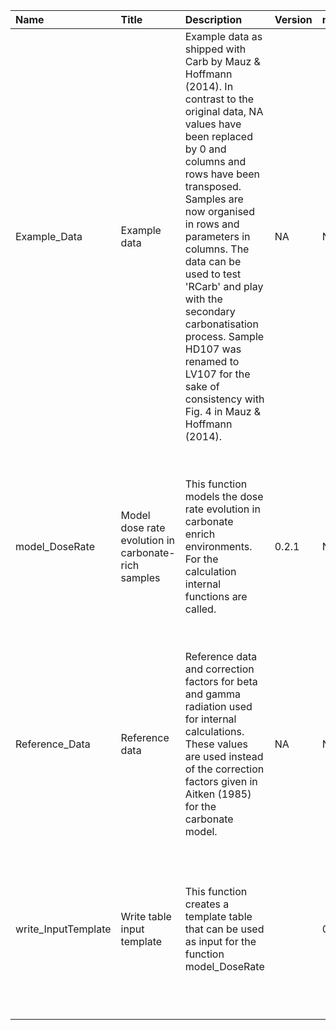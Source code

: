 

| Name                | Title                                               | Description                                                                                                                                                                                                                                                                                                                                                                                                                                      | Version | m.Date | m.Time | Author                                                                                                                                                           | Citation                                                                                                                                                                                                                                                                                 |
|:--------------------|:----------------------------------------------------|:-------------------------------------------------------------------------------------------------------------------------------------------------------------------------------------------------------------------------------------------------------------------------------------------------------------------------------------------------------------------------------------------------------------------------------------------------|:--------|:-------|:-------|:-----------------------------------------------------------------------------------------------------------------------------------------------------------------|:-----------------------------------------------------------------------------------------------------------------------------------------------------------------------------------------------------------------------------------------------------------------------------------------|
| Example_Data        | Example data                                        | Example data as shipped with  Carb  by Mauz \& Hoffmann (2014). In contrast to the original data,  NA  values have been replaced by 0 and columns and rows have been transposed. Samples are now organised in rows and parameters in columns.  The data can be used to test  'RCarb'  and play with the secondary carbonatisation process. Sample HD107 was renamed to LV107 for the sake of consistency with Fig. 4 in Mauz \& Hoffmann (2014). | NA      | NA     | NA     | Mauz \& Hoffmann (2014), with minor modifications by Sebastian Kreutzer,Geography & Earth -  Sciences, Aberystwyth University (United Kingdom) -           | NA                                                                                                                                                                                                                                                                                       |
| model_DoseRate      | Model dose rate evolution in carbonate-rich samples | This function models the dose rate evolution in carbonate enrich environments. For the calculation internal functions are called.                                                                                                                                                                                                                                                                                                                | 0.2.1   | NA     | NA     | Sebastian Kreutzer, Geography & Earth Sciences, Aberystwyth University (United Kingdom); based -  on 'MATLAB' code given in file Carb_2007a.m of  Carb  -  | Kreutzer, S., 2022. model_DoseRate(): Model dose rate evolution in carbonate-rich samples. Function version 0.2.1. In: Kreutzer, S., Nathan, R.P., Mauz, B., 2022. RCarb: Dose Rate Modelling of Carbonate-Rich Samples . R package version 0.1.6.9000-1. https://r-lum.github.io/RCarb/ |
| Reference_Data      | Reference data                                      | Reference data and correction factors for beta and gamma radiation used for internal calculations. These values are used instead of the correction factors given in Aitken (1985) for the carbonate model.                                                                                                                                                                                                                                       | NA      | NA     | NA     | NA                                                                                                                                                               | NA                                                                                                                                                                                                                                                                                       |
| write_InputTemplate | Write table input template                          | This function creates a template table that can be used as input for the function model_DoseRate                                                                                                                                                                                                                                                                                                                                                 |         | 0.1.0  | NA     | Sebastian Kreutzer, Geography & Earth Sciences, Aberystwyth University (United Kingdom) -                                                                     | Kreutzer, S., 2022. write_InputTemplate(): Write table input template. Function version 0.1.0. In: Kreutzer, S., Nathan, R.P., Mauz, B., 2022. RCarb: Dose Rate Modelling of Carbonate-Rich Samples . R package version 0.1.6.9000-1. https://r-lum.github.io/RCarb/                     |

